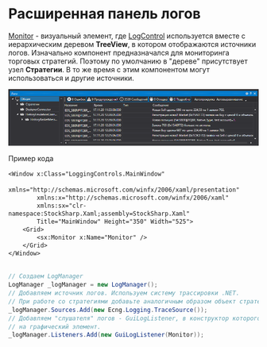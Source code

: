 # Расширенная панель логов

[Monitor](xref:StockSharp.Xaml.Monitor) \- визуальный элемент, где [LogControl](log_panel.md) используется вместе с иерархическим деревом **TreeView**, в котором отображаются источники логов. Изначально компонент предназначался для мониторинга торговых стратегий. Поэтому по умолчанию в "дереве" присутствует узел **Стратегии**. В то же время с этим компонентом могут использоваться и другие источники.

![GUI Monitor](../../../../images/gui_monitor.png)

Пример кода

```xaml
<Window x:Class="LoggingControls.MainWindow"
		xmlns="http://schemas.microsoft.com/winfx/2006/xaml/presentation"
		xmlns:x="http://schemas.microsoft.com/winfx/2006/xaml"
		xmlns:sx="clr-namespace:StockSharp.Xaml;assembly=StockSharp.Xaml"
		Title="MainWindow" Height="350" Width="525">
	<Grid>
		<sx:Monitor x:Name="Monitor" />
	</Grid>
</Window>
				
```
```cs
// Создаем LogManager
LogManager _logManager = new LogManager();
// Добавляем источник логов. Используем систему трассировки .NET.
// При работе со стратегиями добавьте аналогичным образом объект стратегии
_logManager.Sources.Add(new Ecng.Logging.TraceSource());
// Добавляем "слушателя" логов - GuiLogListener, в конструктор которого передаем ссылку
// на графический элемент.
_logManager.Listeners.Add(new GuiLogListener(Monitor));
					
```
